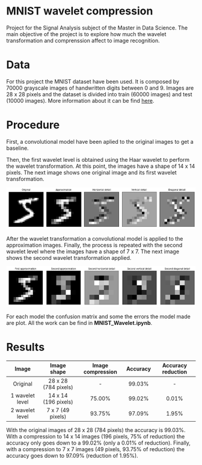 # MNIST wavelet compression

Project for the Signal Analysis subject of the Master in Data Science. The main objective of the project is to explore how much the wavelet transformation and comprenssion affect to image recognition.

# Data

For this project the MNIST dataset have been used. It is composed by 70000 grayscale images of handwritten digits between 0 and 9. Images are 28 x 28 pixels and the dataset is divided into train (60000 images) and test (10000 images). More information about it can be find [here](https://www.tensorflow.org/datasets/catalog/mnist).

# Procedure

First, a convolutional model have been aplied to the original images to get a baseline. 

Then, the first wavelet level is obtained using the Haar wavelet to perform the wavelet transformation. At this point, the images have a shape of 14 x 14 pixels. The next image shows one original image and its first wavelet transformation.

![First](/Haar_wavelet_transform.png)

After the wavelet transformation a convolutional model is applied to the approximation images. Finally, the process is repeated with the second wavelet level where the images have a shape of 7 x 7. The next image shows the second wavelet transformation applied.

![Second](/Haar_2_wavelet_transform.png)

For each model the confusion matrix and some the errors the model made are plot. All the work can be find in **MNIST_Wavelet.ipynb**.

# Results


|  Image  |       Image shape      |  Image compression |  Accuracy |  Accuracy reduction |
|:--------:|:--------------:|:-----:|:---:|:---:|
| Original | 28 x 28 (784 pixels) | - | 99.03% | - |
| 1 wavelet level | 14 x 14 (196 pixels) | 75.00% | 99.02% | 0.01% |
| 2 wavelet level | 7 x 7 (49 pixels) | 93.75% | 97.09% | 1.95% |

With the original images of 28 x 28 (784 pixels) the accuracy is 99.03%. With a compression to 14 x 14  images (196 pixels, 75% of reduction) the accuracy only goes down to a 99.02% (only a 0.01% of reduction). Finally, with a compression to 7 x 7 images (49 pixels, 93.75% of reduction) the accuracy goes down to 97.09% (reduction of 1.95%).

